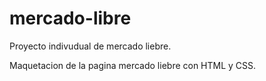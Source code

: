 # mercado-libre
Proyecto indivudual de mercado liebre.

Maquetacion de la pagina mercado liebre con HTML y CSS.
